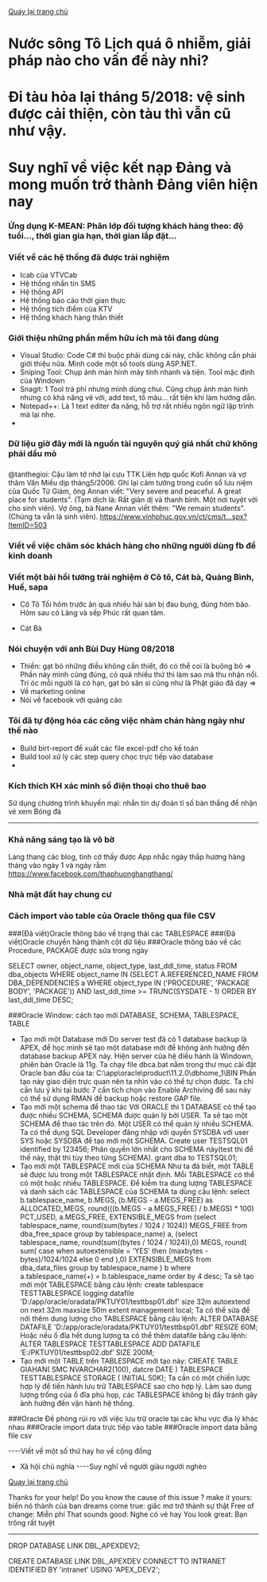 [Quay lại trang chủ](https://phamkhactuy.github.io/tuypk.github.io/index.html)

# Nước sông Tô Lịch quá ô nhiễm, giải pháp nào cho vấn đề này nhỉ?

# Đi tàu hỏa lại tháng 5/2018: vệ sinh được cải thiện, còn tàu thì vẫn cũ như vậy.

# Suy nghĩ về việc kết nạp Đảng và mong muốn trở thành Đảng viên hiện nay


### Ứng dụng K-MEAN: Phân lớp đối tượng khách hàng theo: độ tuổi..., thời gian gia hạn, thời gian lắp đặt...

### Viết về các hệ thống đã được trải nghiệm
- Icab của VTVCab
- Hệ thống nhắn tin SMS
- Hệ thống API
- Hệ thống báo cáo thời gian thực
- Hệ thống tích điểm của KTV
- Hệ thống khách hàng thân thiết
### Giới thiệu những phần mềm hữu ích mà tôi đang dùng
- Visual Studio: Code C# thì buộc phải dùng cái này, chắc không cần phải giới thiệu nữa. Mình code một số tools dùng ASP.NET.
- Sniping Tool: Chụp ảnh màn hình máy tính nhanh và tiện. Tool mặc định của Windown
- Snagit: 1 Tool trả phí nhưng mình dùng chui. Cũng chụp ảnh màn hình nhưng có khả năng vẽ vời, add text, tô màu... rất tiện khi làm hướng dẫn.
- Notepad++: Là 1 text editer đa năng, hỗ trợ rất nhiều ngôn ngữ lập trình mà lại nhẹ.
- 
### Dữ liệu giờ đây mới là nguồn tài nguyên quý giá nhất chứ không phải dầu mỏ
###
@tanthegioi: Cậu làm tớ nhớ lại cựu TTK Liên hợp quốc Kofi Annan và vợ thăm Văn Miếu dịp tháng5/2006: Ghi lại cảm tưởng trong cuốn sổ lưu niệm của Quốc Tử Giám, ông Annan viết: "Very severe and peaceful. A great place for students". (Tạm dịch là: Rất giản dị và thanh bình. Một nơi tuyệt vời cho sinh viên). Vợ ông, bà Nane Annan viết thêm: "We remain students". (Chúng ta vẫn là sinh viên).
https://www.vinhphuc.gov.vn/ct/cms/t...spx?ItemID=503
### Viết về việc chăm sóc khách hàng cho những người dùng fb để kinh doanh

### Viết một bài hồi tưởng trải nghiệm ở Cô tô, Cát bà, Quảng Bình, Huế, sapa
- Cô Tô
Tối hôm trước ăn quá nhiều hải sản bị đau bụng, đúng hôm bão. Hôm sau có Lăng và sếp Phúc rất quan tâm.

- Cát Bà


### Nói chuyện với anh Bùi Duy Hùng 08/2018
- Thiền: gạt bỏ những điều không cần thiết, đó có thể coi là buông bỏ
=> Phần này mình cũng đúng, có quá nhiều thứ thì làm sao mà thu nhận nổi. Trí óc mỗi người là có hạn, gạt bỏ sân si cũng như là Phật giáo đã dạy
=> 
- Về marketing online
- Nói về facebook với quảng cáo

### Tôi đã tự động hóa các công việc nhàm chán hàng ngày như thế nào
- Build birt-report để xuất các file excel-pdf cho kế toán
- Build tool xử lý các step query chọc trực tiếp vào database
- 




### Kích thích KH xác minh số điện thoại cho thuê bao
Sử dụng chương trình khuyến mại: nhắn tin dự đoán tỉ số bàn thắng để nhận vé xem Bóng đá

---
### Khả năng sáng tạo là vô bờ
Lang thang các blog, tình cờ thấy được
App nhắc ngày thắp hương hàng tháng vào ngày 1 và ngày rằm
https://www.facebook.com/thaphuonghangthang/


### Nhà mặt đất hay chung cư
### Cách import vào table của Oracle thông qua file CSV
###(Đã viết)Oracle thông báo về trạng thái các TABLESPACE
###(Đã viết)Oracle chuyển hàng thành cột dữ liệu
###Oracle thông báo về các Procedure, PACKAGE được sửa trong ngày

SELECT owner,
         object_name,
         object_type,
         last_ddl_time,
         status
    FROM dba_objects
   WHERE     object_name IN
                (SELECT A.REFERENCED_NAME
                   FROM DBA_DEPENDENCIES a
                  WHERE object_type IN ('PROCEDURE', 'PACKAGE BODY', 'PACKAGE'))
         AND last_ddl_time >= TRUNC(SYSDATE - 1)
ORDER BY last_ddl_time DESC; 

###Oracle Window: cách tạo mới DATABASE, SCHEMA, TABLESPACE, TABLE
- Tạo mới một Database mới
Do server test đã có 1 database backup là APEX, để học mình sẽ tạo một database mới để không ảnh hưởng đến database backup APEX này.
Hiện server của hệ điều hành là Windown, phiên bản Oracle là 11g.
Ta chạy file dbca.bat nằm trong thư mục cài đặt Oracle ban đầu của ta:
C:\app\oracle\product\11.2.0\dbhome_1\BIN
Phần tạo này giao diện trực quan nên ta nhìn vào có thể tự chọn được. Ta chỉ cần lưu ý khi tại bước 7 cần tích chọn vào Enable Archiving để sau này có thể sử dụng RMAN để backup hoặc restore GAP file.
- Tạo mới một schema để thao tác
Với ORACLE thì 1 DATABASE có thể tạo được nhiều SCHEMA, SCHEMA được quản lý bởi USER. Ta sẽ tạo một SCHEMA để thao tác trên đó. Một USER có thể quản lý nhiều SCHEMA.
Ta có thể dụng SQL Developer đăng nhập với quyền SYSDBA với user SYS hoặc SYSDBA để tạo mới một SCHEMA.
Create user TESTSQL01 identified by 123456;
Phân quyền lớn nhất cho SCHEMA này(test thì để thế này, thật thì tùy theo từng SCHEMA).
grant dba to TESTSQL01;
- Tạo mới một TABLESPACE mới của SCHEMA
Như ta đã biết, một TABLE sẽ được lưu trong một TABLESPACE nhất định. Mỗi TABLESPACE có thể có một hoặc nhiều TABLESPACE.
Để kiểm tra dung lượng TABLESPACE và danh sách các TABLESPACE của SCHEMA ta dùng câu lệnh:
select b.tablespace_name,
b.MEGS,
(b.MEGS - a.MEGS_FREE) as ALLOCATED_MEGS,
round(((b.MEGS - a.MEGS_FREE) / b.MEGS) * 100) PCT_USED,
a.MEGS_FREE, EXTENSIBLE_MEGS
from (select tablespace_name, round(sum(bytes / 1024 / 1024)) MEGS_FREE
from dba_free_space
group by tablespace_name) a,
(select tablespace_name, round(sum((bytes / 1024 / 1024)),0) MEGS,
round(
sum(
case when autoextensible = 'YES' then (maxbytes - bytes)/1024/1024
else 0 
end 
),0) EXTENSIBLE_MEGS
from dba_data_files 
group by tablespace_name 
) b
where a.tablespace_name(+) = b.tablespace_name
order by 4 desc;
Ta sẽ tạo mới một TABLESPACE bằng câu lệnh:
create tablespace TESTTABLESPACE
  logging datafile 'D:/app/oracle/oradata/PKTUY01/testtbsp01.dbf'
  size 32m
  autoextend on
  next 32m maxsize 50m
  extent management local;
Ta có thể sửa để nới thêm dung lượng cho TABLESPACE bằng câu lệnh:
ALTER DATABASE
DATAFILE 'D:/app/oracle/oradata/PKTUY01/testtbsp01.dbf'
RESIZE 60M;
Hoặc nếu ổ đĩa hết dung lượng ta có thể thêm datafile bằng câu lệnh:
ALTER TABLESPACE TESTTABLESPACE
ADD DATAFILE ‘E:/PKTUY01/testtbsp02.dbf’
SIZE 200M;
- Tạo mới một TABLE trên TABLESPACE mới tạo này:
CREATE TABLE GIAHAN(
	 SMC      NVARCHAR2(100),
	 datcre        DATE
	 )
TABLESPACE TESTTABLESPACE
STORAGE ( INITIAL 50K);
Ta cần có một chiến lược hợp lý để tiến hành lưu trữ TABLESPACE sao cho hợp lý. Làm sao dung lượng trống của ổ đĩa phù họp, các TABLESPACE không bị đầy tránh gây ảnh hưởng đến vận hành hệ thống.


###Oracle Đề phòng rủi ro với việc lưu trữ oracle tại các khu vực địa lý khác nhau
###Oracle import data trực tiếp vào table
###Oracle import data bằng file csv

----Viết về một số thứ hay ho về cộng đồng
+ Xã hội chủ nghĩa
----Suy nghĩ về người giàu người nghèo

[Quay lại trang chủ](https://phamkhactuy.github.io/tuypk.github.io/index.html)

Thanks for your help!
Do you know the cause of  this issue ?
make it yours: biến nó thành của bạn
dreams come true: giấc mơ trở thành sự thật
Free of change: Miễn phí
That sounds good: Nghe có vẻ hay
You look great: Bạn trông rất tuyệt

------------
DROP DATABASE LINK DBL_APEXDEV2;

CREATE DATABASE LINK DBL_APEXDEV
 CONNECT TO INTRANET
 IDENTIFIED BY 'intranet'
 USING 'APEX_DEV2';
